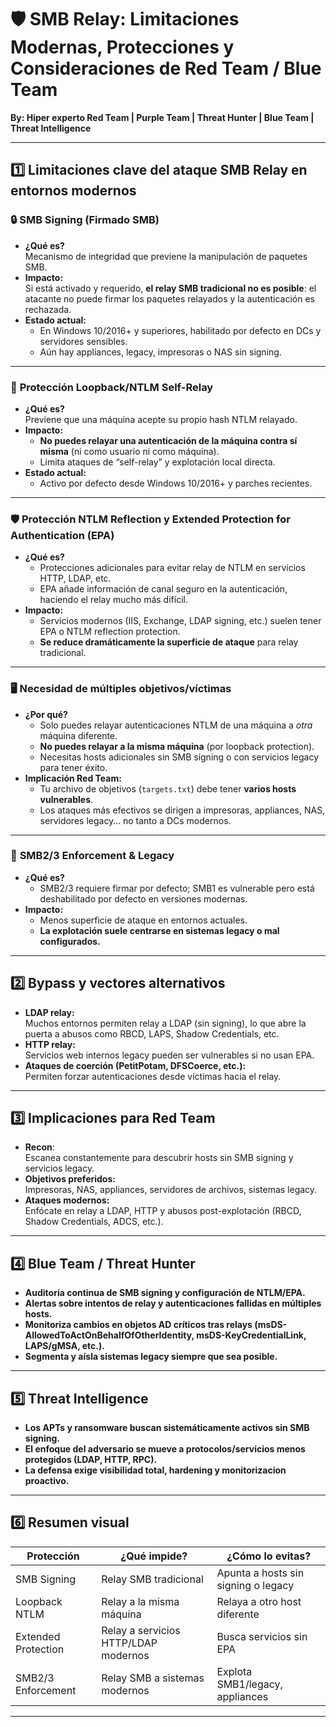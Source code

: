 # 🛡️ SMB Relay: Limitaciones Modernas, Protecciones y Consideraciones de Red Team / Blue Team

**By: Hiper experto Red Team | Purple Team | Threat Hunter | Blue Team | Threat Intelligence**

---

## 1️⃣ Limitaciones clave del ataque SMB Relay en entornos modernos

### 🔒 **SMB Signing (Firmado SMB)**
- **¿Qué es?**  
  Mecanismo de integridad que previene la manipulación de paquetes SMB.
- **Impacto:**  
  Si está activado y requerido, **el relay SMB tradicional no es posible**: el atacante no puede firmar los paquetes relayados y la autenticación es rechazada.
- **Estado actual:**  
  - En Windows 10/2016+ y superiores, habilitado por defecto en DCs y servidores sensibles.
  - Aún hay appliances, legacy, impresoras o NAS sin signing.

---

### 🔁 **Protección Loopback/NTLM Self-Relay**
- **¿Qué es?**  
  Previene que una máquina acepte su propio hash NTLM relayado.
- **Impacto:**  
  - **No puedes relayar una autenticación de la máquina contra sí misma** (ni como usuario ni como máquina).
  - Limita ataques de “self-relay” y explotación local directa.
- **Estado actual:**  
  - Activo por defecto desde Windows 10/2016+ y parches recientes.

---

### 🛡️ **Protección NTLM Reflection y Extended Protection for Authentication (EPA)**
- **¿Qué es?**  
  - Protecciones adicionales para evitar relay de NTLM en servicios HTTP, LDAP, etc.
  - EPA añade información de canal seguro en la autenticación, haciendo el relay mucho más difícil.
- **Impacto:**  
  - Servicios modernos (IIS, Exchange, LDAP signing, etc.) suelen tener EPA o NTLM reflection protection.
  - **Se reduce dramáticamente la superficie de ataque** para relay tradicional.

---

### 🖥️ **Necesidad de múltiples objetivos/víctimas**
- **¿Por qué?**  
  - Solo puedes relayar autenticaciones NTLM de una máquina a *otra* máquina diferente.
  - **No puedes relayar a la misma máquina** (por loopback protection).
  - Necesitas hosts adicionales sin SMB signing o con servicios legacy para tener éxito.
- **Implicación Red Team:**  
  - Tu archivo de objetivos (`targets.txt`) debe tener **varios hosts vulnerables**.
  - Los ataques más efectivos se dirigen a impresoras, appliances, NAS, servidores legacy… no tanto a DCs modernos.

---

### 🔗 **SMB2/3 Enforcement & Legacy**
- **¿Qué es?**  
  - SMB2/3 requiere firmar por defecto; SMB1 es vulnerable pero está deshabilitado por defecto en versiones modernas.
- **Impacto:**  
  - Menos superficie de ataque en entornos actuales.
  - **La explotación suele centrarse en sistemas legacy o mal configurados.**

---

## 2️⃣ Bypass y vectores alternativos

- **LDAP relay:**  
  Muchos entornos permiten relay a LDAP (sin signing), lo que abre la puerta a abusos como RBCD, LAPS, Shadow Credentials, etc.
- **HTTP relay:**  
  Servicios web internos legacy pueden ser vulnerables si no usan EPA.
- **Ataques de coerción (PetitPotam, DFSCoerce, etc.):**  
  Permiten forzar autenticaciones desde víctimas hacia el relay.

---

## 3️⃣ Implicaciones para Red Team

- **Recon**:  
  Escanea constantemente para descubrir hosts sin SMB signing y servicios legacy.
- **Objetivos preferidos:**  
  Impresoras, NAS, appliances, servidores de archivos, sistemas legacy.
- **Ataques modernos:**  
  Enfócate en relay a LDAP, HTTP y abusos post-explotación (RBCD, Shadow Credentials, ADCS, etc.).

---

## 4️⃣ Blue Team / Threat Hunter

- **Auditoría continua de SMB signing y configuración de NTLM/EPA.**
- **Alertas sobre intentos de relay y autenticaciones fallidas en múltiples hosts.**
- **Monitoriza cambios en objetos AD críticos tras relays (msDS-AllowedToActOnBehalfOfOtherIdentity, msDS-KeyCredentialLink, LAPS/gMSA, etc.).**
- **Segmenta y aísla sistemas legacy siempre que sea posible.**

---

## 5️⃣ Threat Intelligence

- **Los APTs y ransomware buscan sistemáticamente activos sin SMB signing.**
- **El enfoque del adversario se mueve a protocolos/servicios menos protegidos (LDAP, HTTP, RPC).**
- **La defensa exige visibilidad total, hardening y monitorizacion proactivo.**

---

## 6️⃣ Resumen visual

| Protección            | ¿Qué impide?                                | ¿Cómo lo evitas?                      |
|-----------------------|---------------------------------------------|----------------------------------------|
| SMB Signing           | Relay SMB tradicional                       | Apunta a hosts sin signing o legacy    |
| Loopback NTLM         | Relay a la misma máquina                    | Relaya a otro host diferente           |
| Extended Protection   | Relay a servicios HTTP/LDAP modernos        | Busca servicios sin EPA                |
| SMB2/3 Enforcement    | Relay SMB a sistemas modernos               | Explota SMB1/legacy, appliances        |

---

